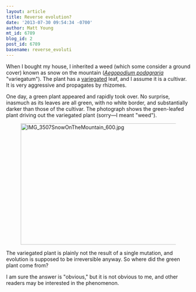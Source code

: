 ```yaml
---
layout: article
title: Reverse evolution?
date: '2013-07-30 09:54:34 -0700'
author: Matt Young
mt_id: 6789
blog_id: 2
post_id: 6789
basename: reverse_evoluti
---
```

When I bought my house, I inherited a weed (which some consider a ground cover) known as snow on the mountain ([_Aegopodium podagraria_](https://en.wikipedia.org/wiki/Aegopodium_podagraria) "variegatum"). The plant has a [variegated](https://en.wikipedia.org/wiki/Variegation) leaf, and I assume it is a cultivar.  It is very aggressive and propagates by rhizomes.

One day, a green plant appeared and rapidly took over. No surprise, inasmuch as its leaves are all green, with no white border, and substantially darker than those of the cultivar. The photograph shows the green-leafed plant driving out the variegated plant (sorry&mdash;I meant "weed").


<figure>
<img src="{{ site.baseurl }}/uploads/2013/IMG_3507SnowOnTheMountain_600.jpg" alt="IMG_3507SnowOnTheMountain_600.jpg" width="600" height="331" />
<figcaption markdown="span">

</figcaption>
</figure>

The variegated plant is plainly not the result of a single mutation, and evolution is supposed to be irreversible anyway. So where did the green plant come from?

I am sure the answer is "obvious," but it is not obvious to me, and other readers may be interested in the phenomenon.

